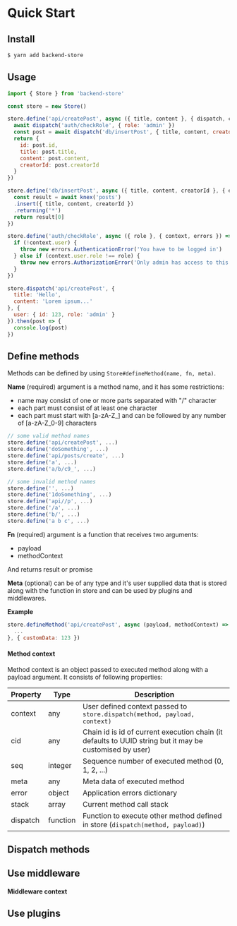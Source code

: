 # Quick Start

## Install
```sh
$ yarn add backend-store
```

## Usage
```js
import { Store } from 'backend-store'

const store = new Store()

store.define('api/createPost', async ({ title, content }, { dispatch, context }) => {
  await dispatch('auth/checkRole', { role: 'admin' })
  const post = await dispatch('db/insertPost', { title, content, creatorId: context.user.id })
  return {
    id: post.id,
    title: post.title,
    content: post.content,
    creatorId: post.creatorId
  }
})

store.define('db/insertPost', async ({ title, content, creatorId }, { errors }) => {
  const result = await knex('posts')
  .insert({ title, content, creatorId })
  .returning('*')
  return result[0]
})

store.define('auth/checkRole', async ({ role }, { context, errors }) => {
  if (!context.user) {
    throw new errors.AuthenticationError('You have to be logged in')
  } else if (context.user.role !== role) {
    throw new errors.AuthorizationError('Only admin has access to this resource')
  }
})

store.dispatch('api/createPost', {
  title: 'Hello',
  content: 'Lorem ipsum...'
}, {
  user: { id: 123, role: 'admin' }
}).then(post => {
  console.log(post)
})
```

## Define methods

Methods can be defined by using `Store#defineMethod(name, fn, meta)`.

**Name** (required) argument is a method name, and it has some restrictions:
* name may consist of one or more parts separated with "/" character
* each part must consist of at least one character
* each part must start with [a-zA-Z_] and can be followed by any number of [a-zA-Z_0-9] characters

```js
// some valid method names
store.define('api/createPost', ...)
store.define('doSomething', ...)
store.define('api/posts/create', ...)
store.define('a', ...)
store.define('a/b/c9_', ...)

// some invalid method names
store.define('', ...)
store.define('1doSomething', ...)
store.define('api//p', ...)
store.define('/a', ...)
store.define('b/', ...)
store.define('a b c', ...)
```

**Fn** (required) argument is a function that receives two arguments:
* payload
* methodContext

And returns result or promise

**Meta** (optional) can be of any type and it's user supplied data that is stored along with the function in store
and can be used by plugins and middlewares.

**Example**
```js
store.defineMethod('api/createPost', async (payload, methodContext) => {
  ...
}, { customData: 123 })
```

#### Method context

Method context is an object passed to executed method along with a payload argument.
It consists of following properties:

| Property | Type     | Description
|----------|----------|------------
| context  | any      | User defined context passed to `store.dispatch(method, payload, context)`
| cid      | any      | Chain id is id of current execution chain (it defaults to UUID string but it may be customised by user)
| seq      | integer  | Sequence number of executed method (0, 1, 2, ...)
| meta     | any      | Meta data of executed method
| error    | object   | Application errors dictionary
| stack    | array    | Current method call stack
| dispatch | function | Function to execute other method defined in store (`dispatch(method, payload)`)

## Dispatch methods

## Use middleware

#### Middleware context

## Use plugins
